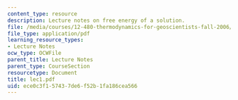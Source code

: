 ```yaml
---
content_type: resource
description: Lecture notes on free energy of a solution.
file: /media/courses/12-480-thermodynamics-for-geoscientists-fall-2006/ece0c3f157437de6f52b1fa186cea566_lec1.pdf
file_type: application/pdf
learning_resource_types:
- Lecture Notes
ocw_type: OCWFile
parent_title: Lecture Notes
parent_type: CourseSection
resourcetype: Document
title: lec1.pdf
uid: ece0c3f1-5743-7de6-f52b-1fa186cea566
---
```

